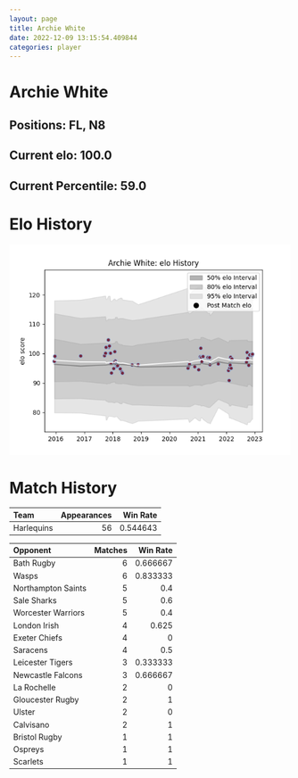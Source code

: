 ```yaml
---  
layout: page  
title: Archie White  
date: 2022-12-09 13:15:54.409844  
categories: player  
---
```

# Archie White

## Positions: FL, N8

## Current elo: 100.0

## Current Percentile: 59.0

# Elo History


![elo history](history_ArchieWhite.png)
# Match History


| Team       |   Appearances |   Win Rate |
|:-----------|--------------:|-----------:|
| Harlequins |            56 |   0.544643 |

| Opponent           |   Matches |   Win Rate |
|:-------------------|----------:|-----------:|
| Bath Rugby         |         6 |   0.666667 |
| Wasps              |         6 |   0.833333 |
| Northampton Saints |         5 |   0.4      |
| Sale Sharks        |         5 |   0.6      |
| Worcester Warriors |         5 |   0.4      |
| London Irish       |         4 |   0.625    |
| Exeter Chiefs      |         4 |   0        |
| Saracens           |         4 |   0.5      |
| Leicester Tigers   |         3 |   0.333333 |
| Newcastle Falcons  |         3 |   0.666667 |
| La Rochelle        |         2 |   0        |
| Gloucester Rugby   |         2 |   1        |
| Ulster             |         2 |   0        |
| Calvisano          |         2 |   1        |
| Bristol Rugby      |         1 |   1        |
| Ospreys            |         1 |   1        |
| Scarlets           |         1 |   1        |
